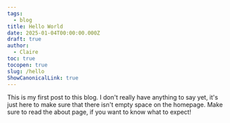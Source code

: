 ```yaml
---
tags:
  - blog
title: Hello World
date: 2025-01-04T00:00:00.000Z
draft: true
author:
  - Claire
toc: true
tocopen: true
slug: /hello
ShowCanonicalLink: true
---
```

This is my first post to this blog. I don't really have anything to say yet, it's just here to make sure that there isn't empty space on the homepage. Make sure to read the about page, if you want to know what to expect!
